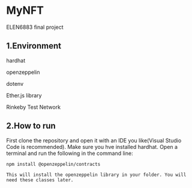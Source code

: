 # MyNFT
ELEN6883 final project

## 1.Environment

hardhat

openzeppelin

dotenv

Ether.js library

Rinkeby Test Network

2.How to run
-----
First clone the repository and open it with an IDE you like(Visual Studio Code is recommended). Make sure you hve installed hardhat. Open a terminal and run the following in the command line:

```
npm install @openzeppelin/contracts

This will install the openzeppelin library in your folder. You will need these classes later.
